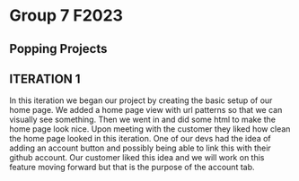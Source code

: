 # Group 7 F2023
## Popping Projects


## ITERATION 1 ##
In this iteration we began our project by creating the basic setup of our home page. We added a home page view with url patterns so that we can visually see something. Then we went in and did some html to make the home page look nice. Upon meeting with the customer they liked how clean the home page looked in this iteration. One of our devs had the idea of adding an account button and possibly being able to link this with their github account. Our customer liked this idea and we will work on this feature moving forward but that is the purpose of the account tab.
